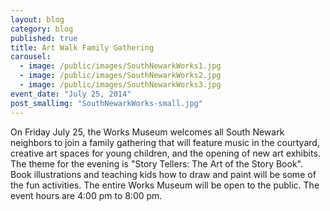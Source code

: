 ```yaml
---
layout: blog
category: blog
published: true
title: Art Walk Family Gathering
carousel: 
  - image: /public/images/SouthNewarkWorks1.jpg
  - image: /public/images/SouthNewarkWorks2.jpg
  - image: /public/images/SouthNewarkWorks3.jpg
event_date: "July 25, 2014"
post_smallimg: "SouthNewarkWorks-small.jpg"
---
```


On Friday July 25, the Works Museum welcomes all South Newark neighbors to join a family gathering that will feature music in the courtyard, creative art spaces for young children, and the opening of new art exhibits. The theme for the evening is "Story Tellers: The Art of the Story Book". Book illustrations and teaching kids how to draw and paint will be some of the fun activities. The entire Works Museum will be open to the public. The event hours are 4:00 pm to 8:00 pm.
